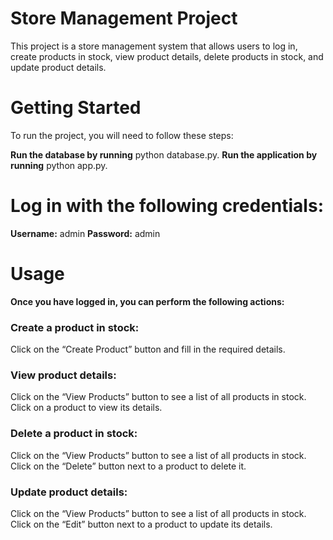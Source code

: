 # Store Management Project
This project is a store management system that allows users to log in, create products in stock, view product details, delete products in stock, and update product details.

# Getting Started
To run the project, you will need to follow these steps:

__Run the database by running__ python database.py.
__Run the application by running__ python app.py.
# Log in with the following credentials:
**Username:** admin
**Password:** admin
# Usage

**Once you have logged in, you can perform the following actions:**

### Create a product in stock:
Click on the “Create Product” button and fill in the required details.
### View product details:
Click on the “View Products” button to see a list of all products in stock. Click on a product to view its details.
### Delete a product in stock:
Click on the “View Products” button to see a list of all products in stock. Click on the “Delete” button next to a product to delete it.
### Update product details:
Click on the “View Products” button to see a list of all products in stock. Click on the “Edit” button next to a product to update its details.
